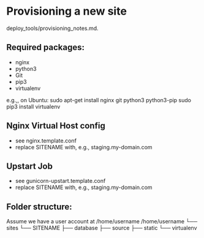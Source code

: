 Provisioning a new site
=======================
deploy_tools/provisioning_notes.md.
## Required packages:
* nginx
* python3
* Git
* pip3
* virtualenv

e.g.,, on Ubuntu:
sudo apt-get install nginx git python3 python3-pip
sudo pip3 install virtualenv

## Nginx Virtual Host config
* see nginx.template.conf
* replace SITENAME with, e.g., staging.my-domain.com

## Upstart Job
* see gunicorn-upstart.template.conf
* replace SITENAME with, e.g., staging.my-domain.com

## Folder structure:
Assume we have a user account at /home/username
/home/username
└── sites
    └── SITENAME
          ├── database
          ├── source
          ├── static
          └── virtualenv
